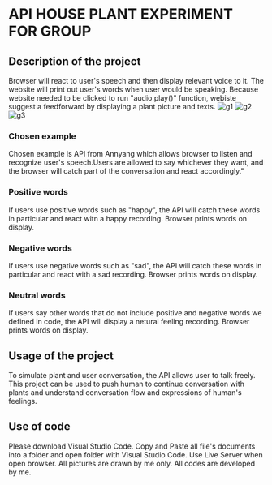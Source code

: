 # API HOUSE PLANT EXPERIMENT FOR GROUP
## Description of the project
Browser will react to user's speech and then display relevant voice to it. The website will print out user's words when user would be speaking. Because website needed to be clicked to run "audio.play()" function, webiste suggest a feedforward by displaying a plant picture and texts.
![g1](https://user-images.githubusercontent.com/79635121/110808206-0ec4bb00-8284-11eb-9acf-f341d645c7d5.png)
![g2](https://user-images.githubusercontent.com/79635121/110808218-11271500-8284-11eb-99f5-972313c2da16.png)
![g3](https://user-images.githubusercontent.com/79635121/110808602-6f53f800-8284-11eb-8f1c-53edfc0aa719.png)
### Chosen example
Chosen example is API from Annyang which allows browser to listen and recognize user's speech.Users are allowed to say whichever they want, and the browser will catch part of the conversation and react accordingly."
### Positive words
If users use positive words such as "happy", the API will catch these words in particular and react witn a happy recording. Browser prints words on display.
### Negative words
If users use negative words such as "sad", the API will catch these words in particular and react with a sad recording. Browser prints words on display.
### Neutral words
If users say other words that do not include positive and negative words we defined in code, the API will display a netural feeling recording. Browser prints words on display.
## Usage of the project
To simulate plant and user conversation, the API allows user to talk freely. This project can be used to push human to continue conversation with plants and understand conversation flow and expressions of human's feelings.
## Use of code
Please download Visual Studio Code. Copy and Paste all file's documents into a folder and open folder with Visual Studio Code. Use Live Server when open browser. All pictures are drawn by me only. All codes are developed by me.
